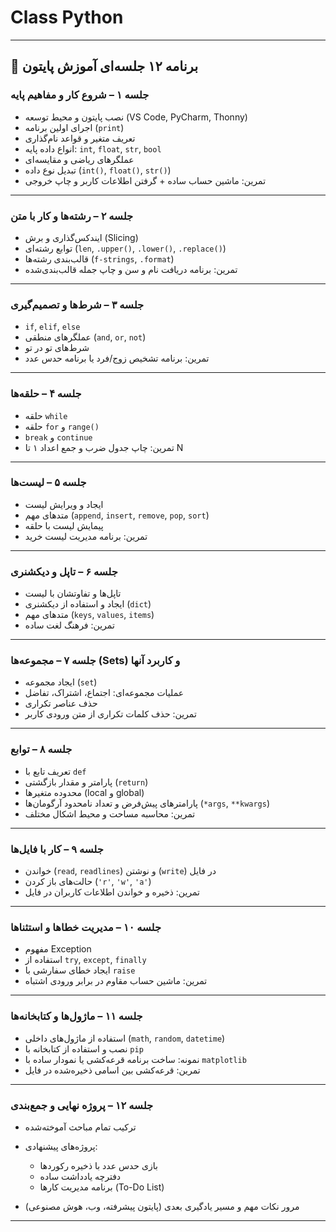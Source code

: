 # Class Python



---

## 📅 برنامه ۱۲ جلسه‌ای آموزش پایتون

### **جلسه ۱ – شروع کار و مفاهیم پایه**

* نصب پایتون و محیط توسعه (VS Code, PyCharm, Thonny)
* اجرای اولین برنامه (`print`)
* تعریف متغیر و قواعد نام‌گذاری
* انواع داده پایه: `int`, `float`, `str`, `bool`
* عملگرهای ریاضی و مقایسه‌ای
* تبدیل نوع داده (`int()`, `float()`, `str()`)
* تمرین: ماشین حساب ساده + گرفتن اطلاعات کاربر و چاپ خروجی

---

### **جلسه ۲ – رشته‌ها و کار با متن**

* ایندکس‌گذاری و برش (Slicing)
* توابع رشته‌ای (`len`, `.upper()`, `.lower()`, `.replace()`)
* قالب‌بندی رشته‌ها (`f-strings`, `.format`)
* تمرین: برنامه دریافت نام و سن و چاپ جمله قالب‌بندی‌شده

---

### **جلسه ۳ – شرط‌ها و تصمیم‌گیری**

* `if`, `elif`, `else`
* عملگرهای منطقی (`and`, `or`, `not`)
* شرط‌های تو در تو
* تمرین: برنامه تشخیص زوج/فرد یا برنامه حدس عدد

---

### **جلسه ۴ – حلقه‌ها**

* حلقه `while`
* حلقه `for` و `range()`
* `break` و `continue`
* تمرین: چاپ جدول ضرب و جمع اعداد ۱ تا N

---

### **جلسه ۵ – لیست‌ها**

* ایجاد و ویرایش لیست
* متدهای مهم (`append`, `insert`, `remove`, `pop`, `sort`)
* پیمایش لیست با حلقه
* تمرین: برنامه مدیریت لیست خرید

---

### **جلسه ۶ – تاپل و دیکشنری**

* تاپل‌ها و تفاوتشان با لیست
* ایجاد و استفاده از دیکشنری (`dict`)
* متدهای مهم (`keys`, `values`, `items`)
* تمرین: فرهنگ لغت ساده

---

### **جلسه ۷ – مجموعه‌ها (Sets) و کاربرد آنها**

* ایجاد مجموعه (`set`)
* عملیات مجموعه‌ای: اجتماع، اشتراک، تفاضل
* حذف عناصر تکراری
* تمرین: حذف کلمات تکراری از متن ورودی کاربر

---

### **جلسه ۸ – توابع**

* تعریف تابع با `def`
* پارامتر و مقدار بازگشتی (`return`)
* محدوده متغیرها (local و global)
* پارامترهای پیش‌فرض و تعداد نامحدود آرگومان‌ها (`*args`, `**kwargs`)
* تمرین: محاسبه مساحت و محیط اشکال مختلف

---

### **جلسه ۹ – کار با فایل‌ها**

* خواندن (`read`, `readlines`) و نوشتن (`write`) در فایل
* حالت‌های باز کردن (`'r'`, `'w'`, `'a'`)
* تمرین: ذخیره و خواندن اطلاعات کاربران در فایل

---

### **جلسه ۱۰ – مدیریت خطاها و استثناها**

* مفهوم Exception
* استفاده از `try`, `except`, `finally`
* ایجاد خطای سفارشی با `raise`
* تمرین: ماشین حساب مقاوم در برابر ورودی اشتباه

---

### **جلسه ۱۱ – ماژول‌ها و کتابخانه‌ها**

* استفاده از ماژول‌های داخلی (`math`, `random`, `datetime`)
* نصب و استفاده از کتابخانه با `pip`
* نمونه: ساخت برنامه قرعه‌کشی یا نمودار ساده با `matplotlib`
* تمرین: قرعه‌کشی بین اسامی ذخیره‌شده در فایل

---

### **جلسه ۱۲ – پروژه نهایی و جمع‌بندی**

* ترکیب تمام مباحث آموخته‌شده
* پروژه‌های پیشنهادی:

  * بازی حدس عدد با ذخیره رکوردها
  * دفترچه یادداشت ساده
  * برنامه مدیریت کارها (To-Do List)
* مرور نکات مهم و مسیر یادگیری بعدی (پایتون پیشرفته، وب، هوش مصنوعی)

---

